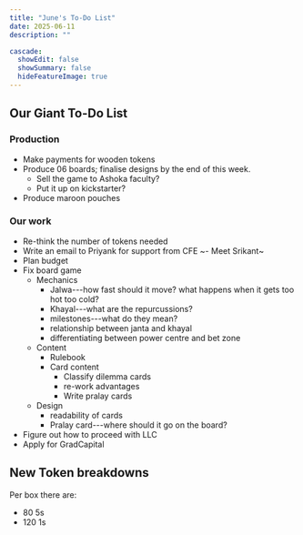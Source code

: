 ```yaml
---
title: "June's To-Do List"
date: 2025-06-11
description: ""

cascade:
  showEdit: false
  showSummary: false
  hideFeatureImage: true
---
```

## Our Giant To-Do List

### Production
- Make payments for wooden tokens
- Produce 06 boards; finalise designs by the end of this week.
   - Sell the game to Ashoka faculty?
   - Put it up on kickstarter?
- Produce maroon pouches

### Our work
- Re-think the number of tokens needed
- Write an email to Priyank for support from CFE
~- Meet Srikant~
- Plan budget
- Fix board game
   - Mechanics
      - Jalwa---how fast should it move? what happens when it gets too hot too cold?
      - Khayal---what are the repurcussions?
      - milestones---what do they mean?
      - relationship between janta and khayal
      - differentiating between power centre and bet zone
   - Content
      - Rulebook
      - Card content
         - Classify dilemma cards
         - re-work advantages
         - Write pralay cards
   - Design
      - readability of cards
      - Pralay card---where should it go on the board?
- Figure out how to proceed with LLC
- Apply for GradCapital

## New Token breakdowns
Per box there are: 
- 80 5s
- 120 1s
